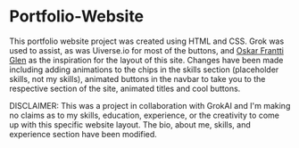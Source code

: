 # Portfolio-Website
This portfolio website project was created using HTML and CSS. Grok was used to assist, as was Uiverse.io for most of the buttons, and [Oskar Frantti Glen](https://github.com/OskarFranttiGlen)  as the inspiration for the layout of this site.
Changes have been made including adding animations to the chips in the skills section (placeholder skills, not my skills), animated buttons in the navbar to take you to the respective section of the site, animated titles and cool buttons. 

DISCLAIMER: This was a project in collaboration with GrokAI and I'm making no claims as to my skills, education, experience, or the creativity to come up with this specific website layout. The bio, about me, skills, and experience section have been modified.
